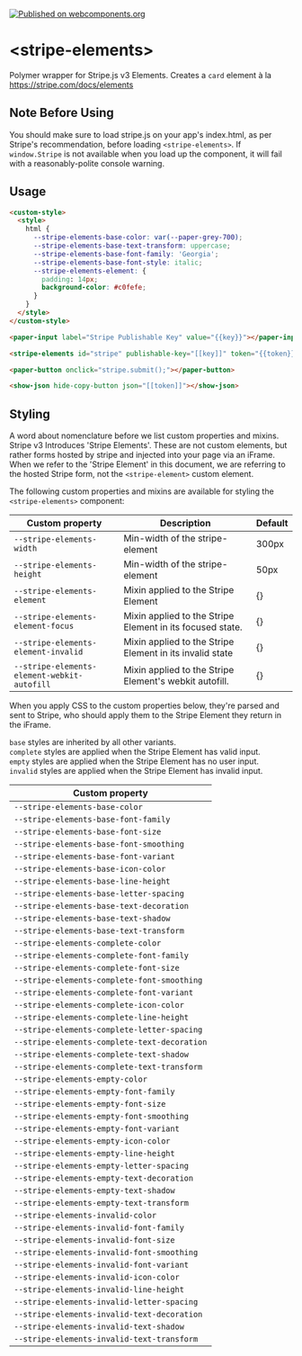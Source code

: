 [![Published on webcomponents.org](https://img.shields.io/badge/webcomponents.org-published-blue.svg)](https://www.webcomponents.org/element/bennypowers/stripe-elements)

# \<stripe-elements\>

Polymer wrapper for Stripe.js v3 Elements. Creates a `card` element à la https://stripe.com/docs/elements

## Note Before Using

You should make sure to load stripe.js on your app's index.html, as per Stripe's recommendation, before loading `<stripe-elements>`. If `window.Stripe` is not available when you load up the component, it will fail with a reasonably-polite console warning.

## Usage
<!--
```
<custom-element-demo>
  <template>
    <script src="https://js.stripe.com/v3/"></script>
    <link rel="import" href="../paper-input/paper-input.html">
    <link rel="import" href="../show-json/show-json.html">
    <link rel="import" href="stripe-elements.html">
    <body>
      <template is="dom-bind">
        <next-code-block></next-code-block>
      </template>
    </body>
  </template>
</custom-element-demo>
```
-->
```html
<custom-style>
  <style>
    html {
      --stripe-elements-base-color: var(--paper-grey-700);
      --stripe-elements-base-text-transform: uppercase;
      --stripe-elements-base-font-family: 'Georgia';
      --stripe-elements-base-font-style: italic;
      --stripe-elements-element: {
        padding: 14px;
        background-color: #c0fefe;
      }
    }
  </style>
</custom-style>

<paper-input label="Stripe Publishable Key" value="{{key}}"></paper-input>

<stripe-elements id="stripe" publishable-key="[[key]]" token="{{token}}"></stripe-elements>

<paper-button onclick="stripe.submit();"></paper-button>

<show-json hide-copy-button json="[[token]]"></show-json>
```

## Styling

A word about nomenclature before we list custom properties and mixins. Stripe v3
Introduces 'Stripe Elements'. These are not custom elements, but rather forms
hosted by stripe and injected into your page via an iFrame. When we refer to the
'Stripe Element' in this document, we are referring to the hosted Stripe form,
not the `<stripe-element>` custom element.

The following custom properties and mixins are available for styling the `<stripe-elements>` component:

| Custom property | Description | Default |
| --- | --- | --- |
| `--stripe-elements-width` | Min-width of the stripe-element | 300px |
| `--stripe-elements-height` | Min-width of the stripe-element | 50px |
| `--stripe-elements-element` | Mixin applied to the Stripe Element | {} |
| `--stripe-elements-element-focus` | Mixin applied to the Stripe Element in its focused state. | {} |
| `--stripe-elements-element-invalid` | Mixin applied to the Stripe Element in its invalid state | {} |
| `--stripe-elements-element-webkit-autofill` | Mixin applied to the Stripe Element's webkit autofill. | {} |

When you apply CSS to the custom properties below, they're parsed and sent to Stripe, who should apply them to the Stripe Element they return in the iFrame.  

`base` styles are inherited by all other variants.  
`complete` styles are applied when the Stripe Element has valid input.  
`empty` styles are applied when the Stripe Element has no user input.  
`invalid` styles are applied when the Stripe Element has invalid input.

| Custom property |
| --- |
| `--stripe-elements-base-color` |
| `--stripe-elements-base-font-family` |
| `--stripe-elements-base-font-size` |
| `--stripe-elements-base-font-smoothing` |
| `--stripe-elements-base-font-variant` |
| `--stripe-elements-base-icon-color` |
| `--stripe-elements-base-line-height` |
| `--stripe-elements-base-letter-spacing` |
| `--stripe-elements-base-text-decoration` |
| `--stripe-elements-base-text-shadow` |
| `--stripe-elements-base-text-transform` |
| `--stripe-elements-complete-color` |
| `--stripe-elements-complete-font-family` |
| `--stripe-elements-complete-font-size` |
| `--stripe-elements-complete-font-smoothing` |
| `--stripe-elements-complete-font-variant` |
| `--stripe-elements-complete-icon-color` |
| `--stripe-elements-complete-line-height` |
| `--stripe-elements-complete-letter-spacing` |
| `--stripe-elements-complete-text-decoration` |
| `--stripe-elements-complete-text-shadow` |
| `--stripe-elements-complete-text-transform` |
| `--stripe-elements-empty-color` |
| `--stripe-elements-empty-font-family` |
| `--stripe-elements-empty-font-size` |
| `--stripe-elements-empty-font-smoothing` |
| `--stripe-elements-empty-font-variant` |
| `--stripe-elements-empty-icon-color` |
| `--stripe-elements-empty-line-height` |
| `--stripe-elements-empty-letter-spacing` |
| `--stripe-elements-empty-text-decoration` |
| `--stripe-elements-empty-text-shadow` |
| `--stripe-elements-empty-text-transform` |
| `--stripe-elements-invalid-color` |
| `--stripe-elements-invalid-font-family` |
| `--stripe-elements-invalid-font-size` |
| `--stripe-elements-invalid-font-smoothing` |
| `--stripe-elements-invalid-font-variant` |
| `--stripe-elements-invalid-icon-color` |
| `--stripe-elements-invalid-line-height` |
| `--stripe-elements-invalid-letter-spacing` |
| `--stripe-elements-invalid-text-decoration` |
| `--stripe-elements-invalid-text-shadow` |
| `--stripe-elements-invalid-text-transform` |
